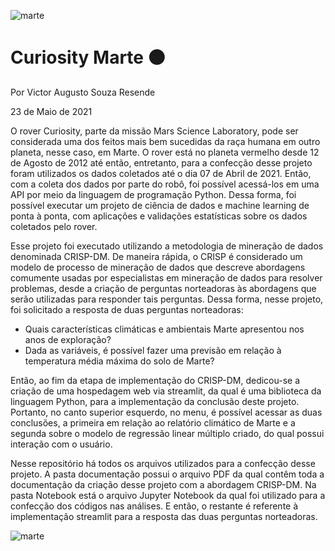![marte](https://user-images.githubusercontent.com/63743020/122660140-441b5780-d155-11eb-80ea-1e33c7e49870.png)
# Curiosity Marte 🟠

Por Victor Augusto Souza Resende

23 de Maio de 2021

O rover Curiosity, parte da missão Mars Science Laboratory, pode ser considerada uma dos feitos mais bem sucedidas da raça humana em outro planeta, nesse caso, em Marte. O rover está no planeta vermelho desde 12 de Agosto de 2012 até então, entretanto, para a confecção desse projeto foram utilizados os dados coletados até o dia 07 de Abril de 2021. Então, com a coleta dos dados por parte do robô, foi possível acessá-los em uma API por meio da linguagem de programação Python. Dessa forma, foi possível executar um projeto de ciência de dados e machine learning de ponta à ponta, com aplicações e validações estatísticas sobre os dados coletados pelo rover.

Esse projeto foi executado utilizando a metodologia de mineração de dados denominada CRISP-DM. De maneira rápida, o CRISP é considerado um modelo de processo de mineração de dados que descreve abordagens comumente usadas por especialistas em mineração de dados para resolver problemas, desde a criação de perguntas norteadoras às abordagens que serão utilizadas para responder tais perguntas. Dessa forma, nesse projeto, foi solicitado a resposta de duas perguntas norteadoras:

- Quais características climáticas e ambientais Marte apresentou nos anos de exploração?
- Dada as variáveis, é possível fazer uma previsão em relação à temperatura média máxima do solo de Marte?

Então, ao fim da etapa de implementação do CRISP-DM, dedicou-se a criação de uma hospedagem web via streamlit, da qual é uma biblioteca da linguagem Python, para a implementação da conclusão deste projeto. Portanto, no canto superior esquerdo, no menu, é possível acessar as duas conclusões, a primeira em relação ao relatório climático de Marte e a segunda sobre o modelo de regressão linear múltiplo criado, do qual possui interação com o usuário.

Nesse repositório há todos os arquivos utilizados para a confecção desse projeto. A pasta documentação possui o arquivo PDF da qual contêm toda a documentação da criação desse projeto com a abordagem CRISP-DM. Na pasta Notebook está o arquivo Jupyter Notebook da qual foi utilizado para a confecção dos códigos nas análises. E então, o restante é referente à implementação streamlit para a resposta das duas perguntas norteadoras.

![marte](https://user-images.githubusercontent.com/63743020/122660142-48477500-d155-11eb-9fa7-9299070a3acc.png)



